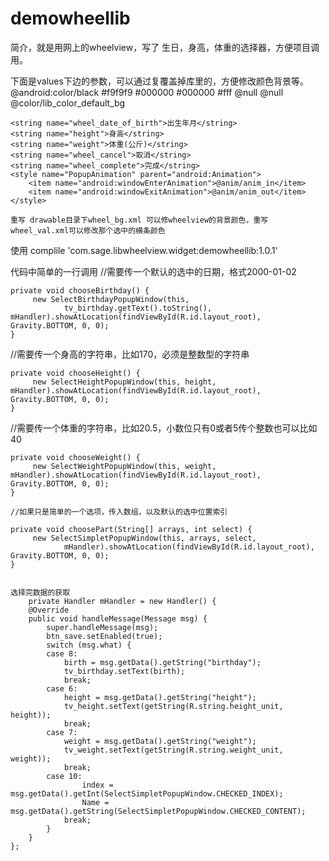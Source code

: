 # demowheellib

简介，就是用网上的wheelview，写了 生日，身高，体重的选择器，方便项目调用。

下面是values下边的参数，可以通过复覆盖掉库里的，方便修改颜色背景等。
  <color name="lib_item_text_color">@android:color/black</color>
    <color name="lib_color_default_bg">#f9f9f9</color>
    <color name="lib_color_cancel">#000000</color>
    <color name="lib_color_ok">#000000</color>
    <color name="lib_color_text_show">#fff</color>
    <drawable name="lib_ok_bg">@null</drawable>
    <drawable name="lib_cancel_bg">@null</drawable>
    <drawable name="lib_title_bg">@color/lib_color_default_bg</drawable>

    <string name="wheel_date_of_birth">出生年月</string>
    <string name="height">身高</string>
    <string name="weight">体重(公斤)</string>
    <string name="wheel_cancel">取消</string>
    <string name="wheel_complete">完成</string>
    <style name="PopupAnimation" parent="android:Animation">
        <item name="android:windowEnterAnimation">@anim/anim_in</item>
        <item name="android:windowExitAnimation">@anim/anim_out</item>
    </style>
    
    重写 drawable目录下wheel_bg.xml 可以修wheelview的背景颜色，重写wheel_val.xml可以修改那个选中的横条颜色

使用
complile 'com.sage.libwheelview.widget:demowheellib:1.0.1'

代码中简单的一行调用
  //需要传一个默认的选中的日期，格式2000-01-02
  
	private void chooseBirthday() {
		 new SelectBirthdayPopupWindow(this,
				tv_birthday.getText().toString(), mHandler).showAtLocation(findViewById(R.id.layout_root), Gravity.BOTTOM, 0, 0);
	}
	
  //需要传一个身高的字符串，比如170，必须是整数型的字符串
  
	private void chooseHeight() {
		 new SelectHeightPopupWindow(this, height, mHandler).showAtLocation(findViewById(R.id.layout_root), Gravity.BOTTOM, 0, 0);
	}
	
  //需要传一个体重的字符串，比如20.5，小数位只有0或者5传个整数也可以比如40
  
	private void chooseWeight() {
		 new SelectWeightPopupWindow(this, weight, mHandler).showAtLocation(findViewById(R.id.layout_root), Gravity.BOTTOM, 0, 0);
	}
	
	//如果只是简单的一个选项，传入数组，以及默认的选中位置索引
	
	private void choosePart(String[] arrays, int select) {
		 new SelectSimpletPopupWindow(this, arrays, select,
				mHandler).showAtLocation(findViewById(R.id.layout_root), Gravity.BOTTOM, 0, 0);
	}
	
	
	选择完数据的获取
		private Handler mHandler = new Handler() {
		@Override
		public void handleMessage(Message msg) {
			super.handleMessage(msg);
			btn_save.setEnabled(true);
			switch (msg.what) {
			case 8:
				birth = msg.getData().getString("birthday");
				tv_birthday.setText(birth);
				break;
			case 6:
				height = msg.getData().getString("height");
				tv_height.setText(getString(R.string.height_unit, height));
				break;
			case 7:
				weight = msg.getData().getString("weight");
				tv_weight.setText(getString(R.string.weight_unit, weight));
				break;
			case 10:
					index = msg.getData().getInt(SelectSimpletPopupWindow.CHECKED_INDEX);
					Name = msg.getData().getString(SelectSimpletPopupWindow.CHECKED_CONTENT);
				break;
			}
		}
	};
